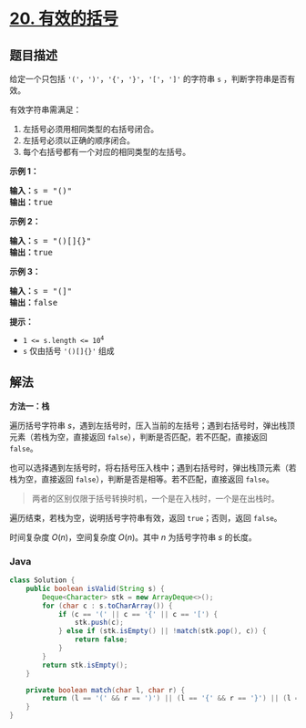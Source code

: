 # [20. 有效的括号](https://leetcode.cn/problems/valid-parentheses)

## 题目描述

<p>给定一个只包括 <code>'('</code>，<code>')'</code>，<code>'{'</code>，<code>'}'</code>，<code>'['</code>，<code>']'</code>&nbsp;的字符串 <code>s</code> ，判断字符串是否有效。</p>

<p>有效字符串需满足：</p>

<ol>
	<li>左括号必须用相同类型的右括号闭合。</li>
	<li>左括号必须以正确的顺序闭合。</li>
	<li>每个右括号都有一个对应的相同类型的左括号。</li>
</ol>

<p><strong>示例 1：</strong></p>

<pre>
<strong>输入：</strong>s = "()"
<strong>输出：</strong>true
</pre>

<p><strong>示例&nbsp;2：</strong></p>

<pre>
<strong>输入：</strong>s = "()[]{}"
<strong>输出：</strong>true
</pre>

<p><strong>示例&nbsp;3：</strong></p>

<pre>
<strong>输入：</strong>s = "(]"
<strong>输出：</strong>false
</pre>

<p><strong>提示：</strong></p>

<ul>
	<li><code>1 &lt;= s.length &lt;= 10<sup>4</sup></code></li>
	<li><code>s</code> 仅由括号 <code>'()[]{}'</code> 组成</li>
</ul>

## 解法

**方法一：栈**

遍历括号字符串 $s$，遇到左括号时，压入当前的左括号；遇到右括号时，弹出栈顶元素（若栈为空，直接返回 `false`），判断是否匹配，若不匹配，直接返回 `false`。

也可以选择遇到左括号时，将右括号压入栈中；遇到右括号时，弹出栈顶元素（若栈为空，直接返回 `false`），判断是否是相等。若不匹配，直接返回 `false`。

> 两者的区别仅限于括号转换时机，一个是在入栈时，一个是在出栈时。

遍历结束，若栈为空，说明括号字符串有效，返回 `true`；否则，返回 `false`。

时间复杂度 $O(n)$，空间复杂度 $O(n)$。其中 $n$ 为括号字符串 $s$ 的长度。

### **Java**

```java
class Solution {
    public boolean isValid(String s) {
        Deque<Character> stk = new ArrayDeque<>();
        for (char c : s.toCharArray()) {
            if (c == '(' || c == '{' || c == '[') {
                stk.push(c);
            } else if (stk.isEmpty() || !match(stk.pop(), c)) {
                return false;
            }
        }
        return stk.isEmpty();
    }

    private boolean match(char l, char r) {
        return (l == '(' && r == ')') || (l == '{' && r == '}') || (l == '[' && r == ']');
    }
}
```
